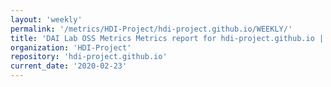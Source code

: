 ```yaml
---
layout: 'weekly'
permalink: '/metrics/HDI-Project/hdi-project.github.io/WEEKLY/'
title: 'DAI Lab OSS Metrics Metrics report for hdi-project.github.io | WEEKLY-REPORT-2020-02-23'
organization: 'HDI-Project'
repository: 'hdi-project.github.io'
current_date: '2020-02-23'
---
```

